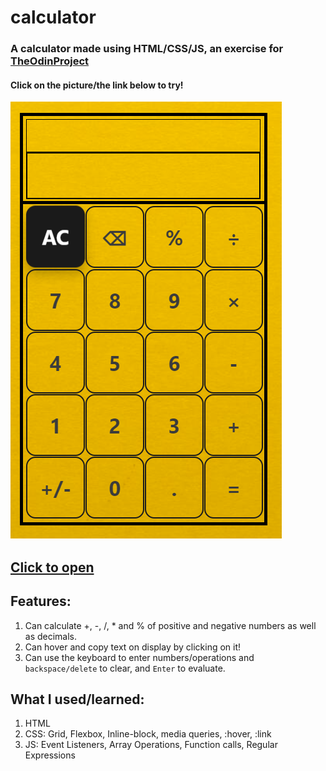 # calculator
### A calculator made using HTML/CSS/JS, an exercise for [TheOdinProject](theodinproject.com)
#### Click on the picture/the link below to try!

<a href="https://redplusblue.github.io/calculator/"><img src="files/preview.png"></a>

## [Click to open](https://redplusblue.github.io/calculator/)

## Features:
1. Can calculate +, -, /, * and % of positive and negative numbers as well as decimals. 
2. Can hover and copy text on display by clicking on it!
3. Can use the keyboard to enter numbers/operations and `backspace/delete` to clear, and `Enter` to evaluate.

## What I used/learned: 
1. HTML
2. CSS: Grid, Flexbox, Inline-block, media queries, :hover, :link
3. JS: Event Listeners, Array Operations, Function calls, Regular Expressions
